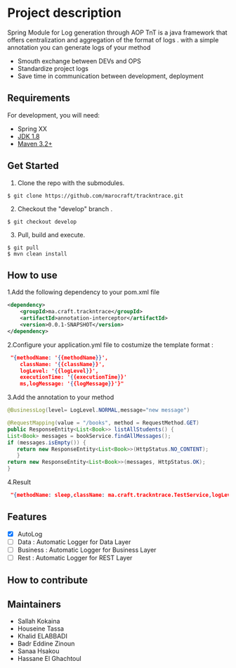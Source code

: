 # Project description

Spring Module for Log generation through AOP
TnT is a java framework that offers centralization and aggregation of the format of logs . with a simple annotation you can generate logs of your method

- Smouth exchange between DEVs and OPS
- Standardize project logs
- Save time in communication between development, deployment
  
## Requirements

For development, you will need:

- Spring XX
- [JDK 1.8](https://www.oracle.com/technetwork/java/javase/downloads/jdk8-downloads-2133151.html)
- [Maven 3.2+](https://maven.apache.org/download.cgi)

## Get Started

1. Clone the repo with the submodules.  

``` shell
$ git clone https://github.com/marocraft/trackntrace.git
```

2. Checkout the "develop" branch .  
   
``` shell
$ git checkout develop
```

3. Pull, build and execute.

``` shell
$ git pull
$ mvn clean install
```


## How to use

1.Add the following dependency to your pom.xml file 
``` xml
<dependency>
    <groupId>ma.craft.trackntrace</groupId> 
    <artifactId>annotation-interceptor</artifactId> 
    <version>0.0.1-SNAPSHOT</version> 
</dependency>
```

2.Configure your application.yml file to costumize the template format :

``` json
 "{methodName: '{{methodName}}',
    className: '{{className}}',
    logLevel: '{{logLevel}}',
    executionTime: '{{executionTime}}'
    ms,logMessage: '{{logMessage}}'}"
```

3.Add the annotation to your method

 ``` java
 @BusinessLog(level= LogLevel.NORMAL,message="new message")

 @RequestMapping(value = "/books", method = RequestMethod.GET) 
 public ResponseEntity<List<Book>> listAllStudents() { 
 List<Book> messages = bookService.findAllMessages(); 
 if (messages.isEmpty()) {
    return new ResponseEntity<List<Book>>(HttpStatus.NO_CONTENT);
    }
 return new ResponseEntity<List<Book>>(messages, HttpStatus.OK);
 }
```

4.Result

``` json
 "{methodName: sleep,className: ma.craft.trackntrace.TestService,logLevel: NORMAL,executionTime: 202 ms,logMessage: new message}"
```

## Features

- [x] AutoLog
- [ ] Data : Automatic Logger for Data Layer
- [ ] Business : Automatic Logger for Business Layer
- [ ] Rest : Automatic Logger for REST Layer

## How to contribute

## Maintainers

- Sallah Kokaina
- Houseine Tassa
- Khalid ELABBADI
- Badr Eddine Zinoun
- Sanaa Hsakou
- Hassane El Ghachtoul